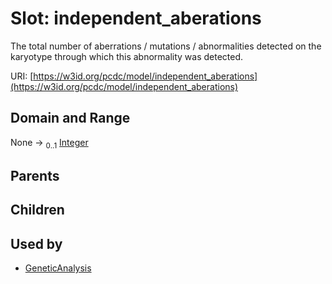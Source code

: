 
# Slot: independent_aberations


The total number of aberrations / mutations / abnormalities detected on the karyotype through which this abnormality was detected.

URI: [https://w3id.org/pcdc/model/independent_aberations](https://w3id.org/pcdc/model/independent_aberations)


## Domain and Range

None &#8594;  <sub>0..1</sub> [Integer](types/Integer.md)

## Parents


## Children


## Used by

 * [GeneticAnalysis](GeneticAnalysis.md)
